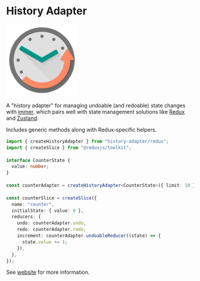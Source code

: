 # History Adapter

![logo](./website/static/img/logo.png)

A "history adapter" for managing undoable (and redoable) state changes with [immer](https://immerjs.github.io/immer/), which pairs well with state management solutions like [Redux](https://redux.js.org/) and [Zustand](https://docs.pmnd.rs/zustand/getting-started/introduction).

Includes generic methods along with Redux-specific helpers.

```ts
import { createHistoryAdapter } from "history-adapter/redux";
import { createSlice } from "@reduxjs/toolkit";

interface CounterState {
  value: number;
}

const counterAdapter = createHistoryAdapter<CounterState>({ limit: 10 });

const counterSlice = createSlice({
  name: "counter",
  initialState: { value: 0 },
  reducers: {
    undo: counterAdapter.undo,
    redo: counterAdapter.redo,
    increment: counterAdapter.undoableReducer((state) => {
      state.value += 1;
    }),
  },
});
```

See [website](https://eskimojo14.github.io/history-adapter/) for more information.
